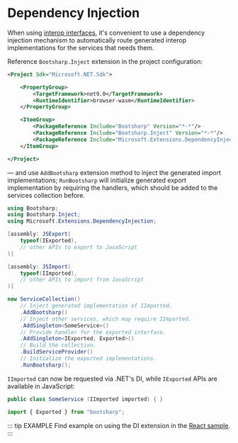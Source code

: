 # Dependency Injection

When using [interop interfaces](/guide/interop-interfaces), it's convenient to use a dependency injection mechanism to automatically route generated interop implementations for the services that needs them.

Reference `Bootsharp.Inject` extension in the project configuration:

```xml
<Project Sdk="Microsoft.NET.Sdk">

    <PropertyGroup>
        <TargetFramework>net9.0</TargetFramework>
        <RuntimeIdentifier>browser-wasm</RuntimeIdentifier>
    </PropertyGroup>

    <ItemGroup>
        <PackageReference Include="Bootsharp" Version="*-*"/>
        <PackageReference Include="Bootsharp.Inject" Version="*-*"/>
        <PackageReference Include="Microsoft.Extensions.DependencyInjection" Version="*"/>
    </ItemGroup>

</Project>
```

— and use `AddBootsharp` extension method to inject the generated import implementations; `RunBootsharp` will initialize generated export implementation by requiring the handlers, which should be added to the services collection before.

```csharp
using Bootsharp;
using Bootsharp.Inject;
using Microsoft.Extensions.DependencyInjection;

[assembly: JSExport(
    typeof(IExported),
    // other APIs to export to JavaScript
)]

[assembly: JSImport(
    typeof(IImported),
    // other APIs to import from JavaScript
)]

new ServiceCollection()
    // Inject generated implementation of IImported.
    .AddBootsharp()
    // Inject other services, which may require IImported.
    .AddSingleton<SomeService>()
    // Provide handler for the exported interface.
    .AddSingleton<IExported, Exported>()
    // Build the collection.
    .BuildServiceProvider()
    // Initialize the exported implementations.
    .RunBootsharp();
```

`IImported` can now be requested via .NET's DI, while `IExported` APIs are available in JavaScript:

```csharp
public class SomeService (IImported imported) { }
```

```ts
import { Exported } from "bootsharp";
```

::: tip EXAMPLE
Find example on using the DI extension in the [React sample](https://github.com/elringus/bootsharp/blob/main/samples/react).
:::
